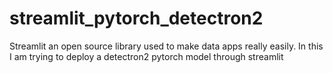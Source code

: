 # streamlit_pytorch_detectron2
Streamlit an open source library used to make data apps really easily. In this I am trying to deploy a detectron2 pytorch model through streamlit

